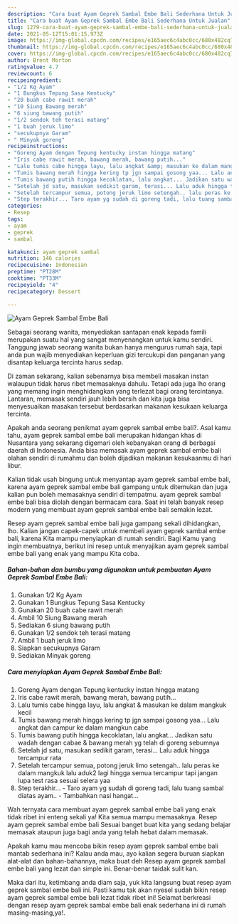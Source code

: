 ```yaml
---
description: "Cara buat Ayam Geprek Sambal Embe Bali Sederhana Untuk Jualan"
title: "Cara buat Ayam Geprek Sambal Embe Bali Sederhana Untuk Jualan"
slug: 1279-cara-buat-ayam-geprek-sambal-embe-bali-sederhana-untuk-jualan
date: 2021-05-12T15:01:15.973Z
image: https://img-global.cpcdn.com/recipes/e165aec6c4abc0cc/680x482cq70/ayam-geprek-sambal-embe-bali-foto-resep-utama.jpg
thumbnail: https://img-global.cpcdn.com/recipes/e165aec6c4abc0cc/680x482cq70/ayam-geprek-sambal-embe-bali-foto-resep-utama.jpg
cover: https://img-global.cpcdn.com/recipes/e165aec6c4abc0cc/680x482cq70/ayam-geprek-sambal-embe-bali-foto-resep-utama.jpg
author: Brent Morton
ratingvalue: 4.7
reviewcount: 6
recipeingredient:
- "1/2 Kg Ayam"
- "1 Bungkus Tepung Sasa Kentucky"
- "20 buah cabe rawit merah"
- "10 Siung Bawang merah"
- "6 siung bawang putih"
- "1/2 sendok teh terasi matang"
- "1 buah jeruk limo"
- "secukupnya Garam"
- " Minyak goreng"
recipeinstructions:
- "Goreng Ayam dengan Tepung kentucky instan hingga matang"
- "Iris cabe rawit merah, bawang merah, bawang putih..."
- "Lalu tumis cabe hingga layu, lalu angkat &amp; masukan ke dalam mangkuk kecil"
- "Tumis bawang merah hingga kering tp jgn sampai gosong yaa... Lalu angkat dan campur ke dalam mangkun cabe"
- "Tumis bawang putih hingga kecoklatan, lalu angkat... Jadikan satu wadah dengan cabae &amp; bawang merah yg telah di goreng sebumnya"
- "Setelah jd satu, masukan sedikit garam, terasi... Lalu aduk hingga tercampur rata"
- "Setelah tercampur semua, potong jeruk limo setengah.. lalu peras ke dalam mangkuk lalu aduk2 lagi hingga semua tercampur tapi jangan lupa test rasa sesuai selera yaa"
- "Step terakhir... Taro ayam yg sudah di goreng tadi, lalu tuang sambal diatas ayam.. Tambahkan nasi hangat..."
categories:
- Resep
tags:
- ayam
- geprek
- sambal

katakunci: ayam geprek sambal 
nutrition: 146 calories
recipecuisine: Indonesian
preptime: "PT28M"
cooktime: "PT33M"
recipeyield: "4"
recipecategory: Dessert

---
```



![Ayam Geprek Sambal Embe Bali](https://img-global.cpcdn.com/recipes/e165aec6c4abc0cc/680x482cq70/ayam-geprek-sambal-embe-bali-foto-resep-utama.jpg)

Sebagai seorang wanita, menyediakan santapan enak kepada famili merupakan suatu hal yang sangat menyenangkan untuk kamu sendiri. Tanggung jawab seorang  wanita bukan hanya mengurus rumah saja, tapi anda pun wajib menyediakan keperluan gizi tercukupi dan panganan yang disantap keluarga tercinta harus sedap.

Di zaman  sekarang, kalian sebenarnya bisa membeli masakan instan walaupun tidak harus ribet memasaknya dahulu. Tetapi ada juga lho orang yang memang ingin menghidangkan yang terlezat bagi orang tercintanya. Lantaran, memasak sendiri jauh lebih bersih dan kita juga bisa menyesuaikan masakan tersebut berdasarkan makanan kesukaan keluarga tercinta. 



Apakah anda seorang penikmat ayam geprek sambal embe bali?. Asal kamu tahu, ayam geprek sambal embe bali merupakan hidangan khas di Nusantara yang sekarang digemari oleh kebanyakan orang di berbagai daerah di Indonesia. Anda bisa memasak ayam geprek sambal embe bali olahan sendiri di rumahmu dan boleh dijadikan makanan kesukaanmu di hari libur.

Kalian tidak usah bingung untuk menyantap ayam geprek sambal embe bali, karena ayam geprek sambal embe bali gampang untuk ditemukan dan juga kalian pun boleh memasaknya sendiri di tempatmu. ayam geprek sambal embe bali bisa diolah dengan bermacam cara. Saat ini telah banyak resep modern yang membuat ayam geprek sambal embe bali semakin lezat.

Resep ayam geprek sambal embe bali juga gampang sekali dihidangkan, lho. Kalian jangan capek-capek untuk membeli ayam geprek sambal embe bali, karena Kita mampu menyiapkan di rumah sendiri. Bagi Kamu yang ingin membuatnya, berikut ini resep untuk menyajikan ayam geprek sambal embe bali yang enak yang mampu Kita coba.

<!--inarticleads1-->

##### Bahan-bahan dan bumbu yang digunakan untuk pembuatan Ayam Geprek Sambal Embe Bali:

1. Gunakan 1/2 Kg Ayam
1. Gunakan 1 Bungkus Tepung Sasa Kentucky
1. Gunakan 20 buah cabe rawit merah
1. Ambil 10 Siung Bawang merah
1. Sediakan 6 siung bawang putih
1. Gunakan 1/2 sendok teh terasi matang
1. Ambil 1 buah jeruk limo
1. Siapkan secukupnya Garam
1. Sediakan  Minyak goreng




<!--inarticleads2-->

##### Cara menyiapkan Ayam Geprek Sambal Embe Bali:

1. Goreng Ayam dengan Tepung kentucky instan hingga matang
1. Iris cabe rawit merah, bawang merah, bawang putih...
1. Lalu tumis cabe hingga layu, lalu angkat &amp; masukan ke dalam mangkuk kecil
1. Tumis bawang merah hingga kering tp jgn sampai gosong yaa... Lalu angkat dan campur ke dalam mangkun cabe
1. Tumis bawang putih hingga kecoklatan, lalu angkat... Jadikan satu wadah dengan cabae &amp; bawang merah yg telah di goreng sebumnya
1. Setelah jd satu, masukan sedikit garam, terasi... Lalu aduk hingga tercampur rata
1. Setelah tercampur semua, potong jeruk limo setengah.. lalu peras ke dalam mangkuk lalu aduk2 lagi hingga semua tercampur tapi jangan lupa test rasa sesuai selera yaa
1. Step terakhir... - Taro ayam yg sudah di goreng tadi, lalu tuang sambal diatas ayam.. - Tambahkan nasi hangat...




Wah ternyata cara membuat ayam geprek sambal embe bali yang enak tidak ribet ini enteng sekali ya! Kita semua mampu memasaknya. Resep ayam geprek sambal embe bali Sesuai banget buat kita yang sedang belajar memasak ataupun juga bagi anda yang telah hebat dalam memasak.

Apakah kamu mau mencoba bikin resep ayam geprek sambal embe bali mantab sederhana ini? Kalau anda mau, ayo kalian segera buruan siapkan alat-alat dan bahan-bahannya, maka buat deh Resep ayam geprek sambal embe bali yang lezat dan simple ini. Benar-benar taidak sulit kan. 

Maka dari itu, ketimbang anda diam saja, yuk kita langsung buat resep ayam geprek sambal embe bali ini. Pasti kamu tak akan nyesel sudah bikin resep ayam geprek sambal embe bali lezat tidak ribet ini! Selamat berkreasi dengan resep ayam geprek sambal embe bali enak sederhana ini di rumah masing-masing,ya!.

